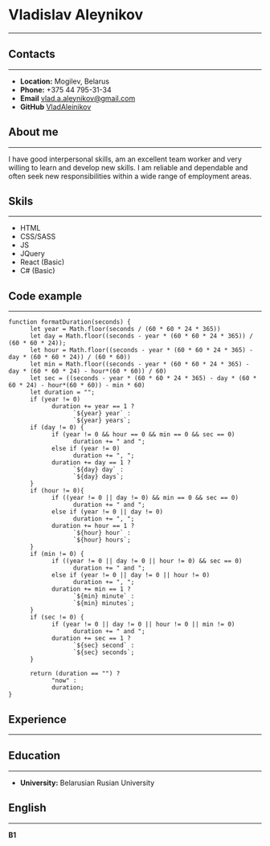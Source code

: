 # **Vladislav Aleynikov** #
***
 ## **Contacts** ## 
***
* **Location:** Mogilev, Belarus
* **Phone:** +375 44 795-31-34
* **Email** vlad.a.aleynikov@gmail.com
* **GitHub** [VladAleinikov](https://github.com/VladAleinikov)

 ## **About me** ## 
***
I have good interpersonal skills, am an excellent team worker and very willing to learn and develop new skills.
I am reliable and dependable and often seek new responsibilities within a wide range of employment areas.

 ## **Skils** ## 
***
* HTML
* CSS/SASS
* JS
* JQuery
* React (Basic)
* C# (Basic)

 ## **Code example** ## 
***
```
function formatDuration(seconds) {
      let year = Math.floor(seconds / (60 * 60 * 24 * 365))
      let day = Math.floor((seconds - year * (60 * 60 * 24 * 365)) / (60 * 60 * 24));
      let hour = Math.floor((seconds - year * (60 * 60 * 24 * 365) - day * (60 * 60 * 24)) / (60 * 60))
      let min = Math.floor((seconds - year * (60 * 60 * 24 * 365) - day * (60 * 60 * 24) - hour*(60 * 60)) / 60)
      let sec = ((seconds - year * (60 * 60 * 24 * 365) - day * (60 * 60 * 24) - hour*(60 * 60)) - min * 60)
      let duration = "";
      if (year != 0)
            duration += year == 1 ?
                  `${year} year` :
                  `${year} years`;
      if (day != 0) {
            if (year != 0 && hour == 0 && min == 0 && sec == 0)
                  duration += " and ";
            else if (year != 0)
                  duration += ", ";
            duration += day == 1 ?
                  `${day} day` :
                  `${day} days`;
      }
      if (hour != 0){
            if ((year != 0 || day != 0) && min == 0 && sec == 0)
                  duration += " and ";
            else if (year != 0 || day != 0)
                  duration += ", ";
            duration += hour == 1 ?
                  `${hour} hour` :
                  `${hour} hours`;
      }
      if (min != 0) {
            if ((year != 0 || day != 0 || hour != 0) && sec == 0)
                  duration += " and ";
            else if (year != 0 || day != 0 || hour != 0)
                  duration += ", ";
            duration += min == 1 ?
                  `${min} minute` :
                  `${min} minutes`;
      }
      if (sec != 0) {
            if (year != 0 || day != 0 || hour != 0 || min != 0)
                  duration += " and ";
            duration += sec == 1 ?
                  `${sec} second` :
                  `${sec} seconds`;
      }
            
      return (duration == "") ?
            "now" :
            duration;
}
```
 ## **Experience** ## 
***
 ## **Education** ## 
***
* **University:** Belarusian Rusian University

 ## **English** ## 
***
**B1**